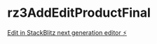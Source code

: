 # rz3AddEditProductFinal

[Edit in StackBlitz next generation editor ⚡️](https://stackblitz.com/~/github.com/atkt1/rz3AddEditProductFinal)